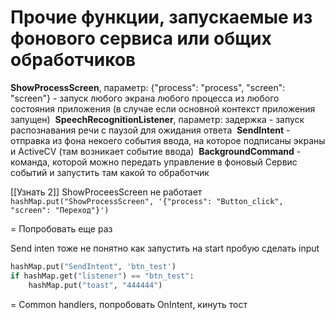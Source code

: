 # Прочие функции, запускаемые из фонового сервиса или общих обработчиков

**ShowProcessScreen**, параметр: {"process": "process", "screen": "screen"} - запуск любого экрана любого процесса из любого состояния приложения (в случае если основной контекст приложения запущен) 
**SpeechRecognitionListener**, параметр: задержка - запуск распознавания речи с паузой для ожидания ответа 
**SendIntent** - отправка из фона некоего события ввода, на которое подписаны экраны и ActiveCV (там возникает событие ввода) 
**BackgroundCommand** - команда, которой можно передать управление в фоновый Сервис событий и запустить там какой то обработчик


[[Узнать 2]]
ShowProceesScreen не работает `hashMap.put("ShowProcessScreen", '{"process": "Button_click", "screen": "Переход"}')`

=
Попробовать еще раз

Send inten тоже не понятно как запустить на start пробую сделать input
```python
hashMap.put("SendIntent", 'btn_test')
if hashMap.get("listener") == "btn_test":  
    hashMap.put("toast", "444444")
```

=
Common handlers, попробовать OnIntent, кинуть тост